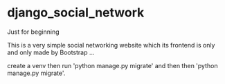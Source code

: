# django_social_network
Just for beginning


This is a very simple social networking website which its frontend is only and only made by Bootstrap ...

create a venv then run 'python manage.py migrate' and then then 'python manage.py migrate'.
